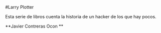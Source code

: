 #Larry Plotter

Esta serie de libros cuenta la historia de un hacker de los que hay pocos.

**Javier Contreras Ocon   ** 

